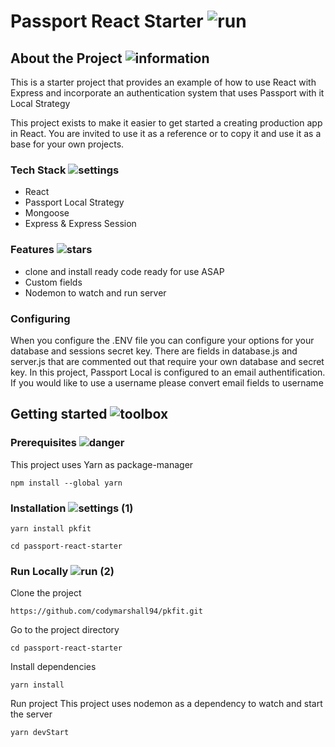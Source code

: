 # Passport React Starter ![run](https://user-images.githubusercontent.com/43764448/192065217-3789790c-b8a5-4dca-a680-635cf0cd7dac.png)


## About the Project   ![information](https://user-images.githubusercontent.com/43764448/192064555-7b4b82b5-8618-49c5-900f-fca9c5bc3a8a.png) 

This is a starter project that provides an example of how to use React with Express and incorporate an authentication system that uses Passport with it Local Strategy

This project exists to make it easier to get started a creating production app in React. You are invited to use it as a reference or to copy it and use it as a base for your own projects. 


### Tech Stack  ![settings](https://user-images.githubusercontent.com/43764448/192064589-bb41a8b7-9220-48ba-b7ec-d95f90fde13d.png)

- React
- Passport Local Strategy
- Mongoose
- Express & Express Session

### Features  ![stars](https://user-images.githubusercontent.com/43764448/192064659-fb6a9c1c-e2d2-473c-ad84-e0089ff4c45c.png)

- clone and install ready code ready for use ASAP
- Custom fields
- Nodemon to watch and run server

### Configuring

When you configure the .ENV file you can configure your options for your database and sessions secret key.
There are fields in database.js and server.js that are commented out that require your own database and secret key.
In this project, Passport Local is configured to an email authentification. If you would like to use a username please convert email fields to username

## Getting started  ![toolbox](https://user-images.githubusercontent.com/43764448/192064727-6b5094a2-6650-4be4-9f1c-1e3e46ee030f.png)

### Prerequisites  ![danger](https://user-images.githubusercontent.com/43764448/192064860-706b96c6-b55d-487e-9ab7-081b448dac0a.png)

This project uses Yarn as package-manager

```npm install --global yarn```

### Installation  ![settings (1)](https://user-images.githubusercontent.com/43764448/192064827-5517c09b-b548-4596-99bc-4bbe6a3f6a9d.png) 

```yarn install pkfit```

```cd passport-react-starter```

### Run Locally  ![run (2)](https://user-images.githubusercontent.com/43764448/192065513-0fa22318-c75e-4d59-a760-0af1c4baf5a7.png)

Clone the project

```https://github.com/codymarshall94/pkfit.git```

Go to the project directory

```cd passport-react-starter```

Install dependencies

```yarn install```

Run project
This project uses nodemon as a dependency to watch and start the server

```yarn devStart```
